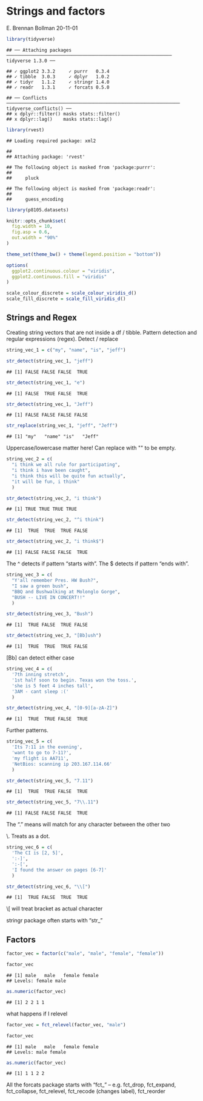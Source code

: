 Strings and factors
================
E. Brennan Bollman
20-11-01

``` r
library(tidyverse)
```

    ## ── Attaching packages ───────────────────────────────────────────────────────────── tidyverse 1.3.0 ──

    ## ✓ ggplot2 3.3.2     ✓ purrr   0.3.4
    ## ✓ tibble  3.0.3     ✓ dplyr   1.0.2
    ## ✓ tidyr   1.1.2     ✓ stringr 1.4.0
    ## ✓ readr   1.3.1     ✓ forcats 0.5.0

    ## ── Conflicts ──────────────────────────────────────────────────────────────── tidyverse_conflicts() ──
    ## x dplyr::filter() masks stats::filter()
    ## x dplyr::lag()    masks stats::lag()

``` r
library(rvest)
```

    ## Loading required package: xml2

    ## 
    ## Attaching package: 'rvest'

    ## The following object is masked from 'package:purrr':
    ## 
    ##     pluck

    ## The following object is masked from 'package:readr':
    ## 
    ##     guess_encoding

``` r
library(p8105.datasets)

knitr::opts_chunk$set(
  fig.width = 10,
  fig.asp = 0.6,
  out.width = "90%"
)

theme_set(theme_bw() + theme(legend.position = "bottom")) 

options(
  ggplot2.continuous.colour = "viridis",
  ggplot2.continuous.fill = "viridis"
)

scale_colour_discrete = scale_colour_viridis_d()
scale_fill_discrete = scale_fill_viridis_d()
```

## Strings and Regex

Creating string vectors that are not inside a df / tibble. Pattern
detection and regular expressions (regex). Detect / replace

``` r
string_vec_1 = c("my", "name", "is", "jeff")

str_detect(string_vec_1, "jeff")
```

    ## [1] FALSE FALSE FALSE  TRUE

``` r
str_detect(string_vec_1, "e")
```

    ## [1] FALSE  TRUE FALSE  TRUE

``` r
str_detect(string_vec_1, "Jeff")
```

    ## [1] FALSE FALSE FALSE FALSE

``` r
str_replace(string_vec_1, "jeff", "Jeff")
```

    ## [1] "my"   "name" "is"   "Jeff"

Uppercase/lowercase matter here\! Can replace with "" to be empty.

``` r
string_vec_2 = c(
  "i think we all rule for participating",
  "i think i have been caught",
  "i think this will be quite fun actually",
  "it will be fun, i think"
  )

str_detect(string_vec_2, "i think")
```

    ## [1] TRUE TRUE TRUE TRUE

``` r
str_detect(string_vec_2, "^i think")
```

    ## [1]  TRUE  TRUE  TRUE FALSE

``` r
str_detect(string_vec_2, "i think$")
```

    ## [1] FALSE FALSE FALSE  TRUE

The ^ detects if pattern “starts with”. The $ detects if pattern “ends
with”.

``` r
string_vec_3 = c(
  "Y'all remember Pres. HW Bush?",
  "I saw a green bush",
  "BBQ and Bushwalking at Molonglo Gorge",
  "BUSH -- LIVE IN CONCERT!!"
  )

str_detect(string_vec_3, "Bush")
```

    ## [1]  TRUE FALSE  TRUE FALSE

``` r
str_detect(string_vec_3, "[Bb]ush")
```

    ## [1]  TRUE  TRUE  TRUE FALSE

\[Bb\] can detect either case

``` r
string_vec_4 = c(
  '7th inning stretch',
  '1st half soon to begin. Texas won the toss.',
  'she is 5 feet 4 inches tall',
  '3AM - cant sleep :('
  )

str_detect(string_vec_4, "[0-9][a-zA-Z]")
```

    ## [1]  TRUE  TRUE FALSE  TRUE

Further patterns.

``` r
string_vec_5 = c(
  'Its 7:11 in the evening',
  'want to go to 7-11?',
  'my flight is AA711',
  'NetBios: scanning ip 203.167.114.66'
  )

str_detect(string_vec_5, "7.11")
```

    ## [1]  TRUE  TRUE FALSE  TRUE

``` r
str_detect(string_vec_5, "7\\.11")
```

    ## [1] FALSE FALSE FALSE  TRUE

The “.” means will match for any character between the other two

\\. Treats as a dot.

``` r
string_vec_6 = c(
  'The CI is [2, 5]',
  ':-]',
  ':-[',
  'I found the answer on pages [6-7]'
  )

str_detect(string_vec_6, "\\[")
```

    ## [1]  TRUE FALSE  TRUE  TRUE

\\\[ will treat bracket as actual character

stringr package often starts with “str\_”

## Factors

``` r
factor_vec = factor(c("male", "male", "female", "female"))

factor_vec
```

    ## [1] male   male   female female
    ## Levels: female male

``` r
as.numeric(factor_vec)
```

    ## [1] 2 2 1 1

what happens if I relevel

``` r
factor_vec = fct_relevel(factor_vec, "male")

factor_vec
```

    ## [1] male   male   female female
    ## Levels: male female

``` r
as.numeric(factor_vec)
```

    ## [1] 1 1 2 2

All the forcats package starts with “fct\_” – e.g. fct\_drop,
fct\_expand, fct\_collapse, fct\_relevel, fct\_recode (changes label),
fct\_reorder
